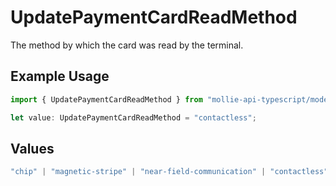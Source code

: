 # UpdatePaymentCardReadMethod

The method by which the card was read by the terminal.

## Example Usage

```typescript
import { UpdatePaymentCardReadMethod } from "mollie-api-typescript/models/operations";

let value: UpdatePaymentCardReadMethod = "contactless";
```

## Values

```typescript
"chip" | "magnetic-stripe" | "near-field-communication" | "contactless" | "moto"
```